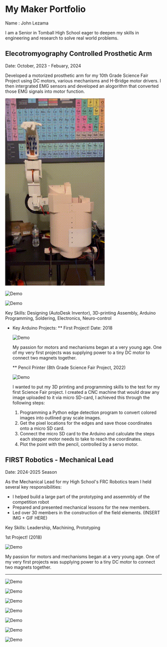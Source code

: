 
# My Maker Portfolio
Name : John Lezama

I am a Senior in Tomball High School eager to deepen my skills in engineering and research to solve real world problems.

## Elecotromyography Controlled Prosthetic Arm
Date: October, 2023 - Febuary, 2024

Developed a motorized prosthetic arm for my 10th Grade Science Fair Project using DC motors, various mechanisms and H-Bridge motor drivers. I then intergrated EMG sensors and developed an alogorithm that converted those EMG signals into motor function. 

![Demo](Assets/ProstheticArm.gif)

![Demo](Assets/ProstheticArmDECA.gif)

![Demo](Assets/ForearmTestProstheticArm.gif)

Key Skills: Designing (AutoDesk Inventor), 3D-printing Assembly, Arduino Programming, Soldering, Electronics, Neuro-control

* Key Arduino Projects:
  ** First Project!
  Date: 2018
  
  ![Demo](Assets/1stProject.gif)
  
  My passion for motors and mechanisms began at a very young age. One of my very first projects was supplying power to a tiny DC motor to connect two magnets together.

  ** Pencil Printer (8th Grade Science Fair Project, 2022)
  
  ![Demo](Assets/PencilPrinter1.gif)

  I wanted to put my 3D printing and programming skills to the test for my first Science Fair project. I created a CNC machine that would draw any image uploaded to it via micro SD-card, I achieved this through the following steps:
  1. Programming a Python edge detection program to convert colored images into outlined gray scale images.
  2. Get the pixel locations for the edges and save those coordinates onto a micro SD card.
  3. Connect the micro SD card to the Arduino and calculate the steps each stepper motor needs to take to reach the coordinates.
  4. Plot the point with the pencil, controlled by a servo motor.


## FIRST Robotics - Mechanical Lead
Date: 2024-2025 Season

As the Mechanical Lead for my High School's FRC Robotics team I held several key responsibilities:
* I helped build a large part of the prototyping and assemmbly of the competition robot 
* Prepared and presented mechanical lessons for the new members.
* Led over 30 members in the construction of the field elements. 
(INSERT IMG + GIF HERE)

Key Skills: Leadership, Machining, Prototyping






1st Project! (2018)

![Demo](Assets/1stProject.gif)

My passion for motors and mechanisms began at a very young age. One of my very first projects was supplying power to a tiny DC motor to connect two magnets together.

------------------------------------------------------------------------------------------------------------------------------------------------------------------------------



![Demo](Assets/PencilPrinter2.gif)

![Demo](Assets/RoboticArm.gif)

![Demo](Assets/8thGradeRobotics1.gif)

![Demo](Assets/8thGradeRobotics2.gif)

![Demo](Assets/Car.gif)

![Demo](Assets/ReConnectedPillDispenser.gif)



![Demo](Assets/Boat.gif)

















